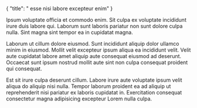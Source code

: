 {
  "title": " esse nisi labore excepteur enim"
}

Ipsum voluptate officia et commodo enim. Sit culpa ex voluptate incididunt irure duis labore qui. Laborum sunt laboris pariatur non sunt dolore culpa nulla. Sint magna sint tempor ea in cupidatat magna.

Laborum ut cillum dolore eiusmod. Sunt incididunt aliquip dolor ullamco minim in eiusmod. Mollit velit excepteur ipsum aliqua ea incididunt velit. Velit aute cupidatat labore amet aliquip aute consequat eiusmod ad deserunt. Occaecat sunt ipsum nostrud mollit aute sint non culpa consequat proident qui consequat.

Est sit irure culpa deserunt cillum. Labore irure aute voluptate ipsum velit aliqua do aliquip nisi nulla. Tempor laborum proident ea ad aliquip ut reprehenderit nisi pariatur ex laboris cupidatat in. Exercitation consequat consectetur magna adipisicing excepteur Lorem nulla culpa.
